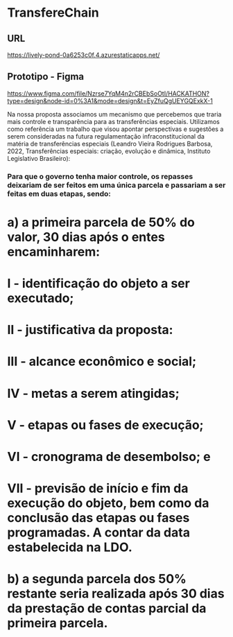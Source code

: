 # TransfereChain

## URL
https://lively-pond-0a6253c0f.4.azurestaticapps.net/

## Prototipo - Figma
https://www.figma.com/file/Nzrse7YqM4n2rCBEbSoOtI/HACKATHON?type=design&node-id=0%3A1&mode=design&t=EyZfuQgUEYGQExkX-1

Na nossa proposta associamos um mecanismo que percebemos que traria mais controle e transparência para as transferências especiais.
Utilizamos como referência um trabalho que visou apontar perspectivas e sugestões a serem consideradas na futura regulamentação infraconstitucional da matéria de transferências especiais (Leandro Vieira Rodrigues Barbosa, 2022, Transferências especiais: criação, evolução e dinâmica, Instituto Legislativo Brasileiro):

### Para que o governo tenha maior controle, os repasses deixariam de ser feitos em uma única parcela e passariam a ser feitas em duas etapas, sendo: 
# a) a primeira parcela de 50% do valor, 30 dias após o entes encaminharem: 
# I - identificação do objeto a ser executado; 
# II - justificativa da proposta: 
# III - alcance econômico e social; 
# IV - metas a serem atingidas; 
# V - etapas ou fases de execução; 
# VI - cronograma de desembolso; e 
# VII - previsão de início e fim da execução do objeto, bem como da conclusão das etapas ou fases programadas. A contar da data estabelecida na LDO. 
# b) a segunda parcela dos 50% restante seria realizada após 30 dias da prestação de contas parcial da primeira parcela.  

